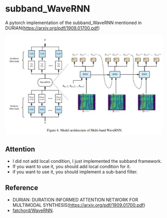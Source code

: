 # subband_WaveRNN
A pytorch implementation of the subband_WaveRNN mentioned in DURIAN(https://arxiv.org/pdf/1909.01700.pdf)

![](./images/subband_wavernn.JPG)

## Attention
* I did not add local condition, I just implemented the subband framework. 
* If you want to use it, you should add local condition for it.
* if you want to use it, you should implement a sub-band filter.

## Reference
* DURIAN: DURATION INFORMED ATTENTION NETWORK FOR MULTIMODAL SYNTHESIS(https://arxiv.org/pdf/1909.01700.pdf)
* [fatchord/WaveRNN](https://github.com/fatchord/WaveRNN).
